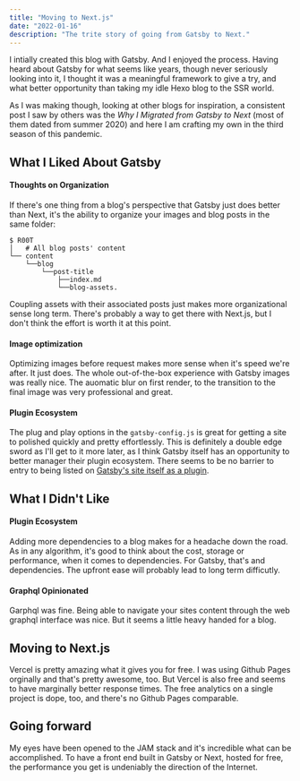 ```yaml
---
title: "Moving to Next.js"
date: "2022-01-16"
description: "The trite story of going from Gatsby to Next."
---
```


I intially created this blog with Gatsby. And I enjoyed the process. Having heard about Gatsby for what seems like years, though never seriously looking into it, I thought it was a meaningful framework to give a try, and what better opportunity than taking my idle Hexo blog to the SSR world.

As I was making though, looking at other blogs for inspiration, a consistent post I saw by others was the *Why I Migrated from Gatsby to Next* (most of them dated from summer 2020) and here I am crafting my own in the third season of this pandemic.

## What I Liked About Gatsby
#### Thoughts on Organization
If there's one thing from a blog's perspective that Gatsby just does better than Next, it's the ability to organize your images and blog posts in the same folder:
```
$ R00T
│   # All blog posts' content
└── content
    └──blog
        └──post-title
            ├──index.md
            └──blog-assets.
```

Coupling assets with their associated posts just makes more organizational sense long term. There's probably a way to get there with Next.js, but I don't think the effort is worth it at this point.

#### Image optimization
Optimizing images before request makes more sense when it's speed we're after. It just does. The whole out-of-the-box experience with Gatsby images was really nice. The auomatic blur on first render, to the transition to the final image was very professional and great.

#### Plugin Ecosystem
The plug and play options in the ```gatsby-config.js``` is great for getting a site to polished quickly and pretty effortlessly. This is definitely a double edge sword as I'll get to it more later, as I think Gatsby itself has an opportunity to better manager their plugin ecosystem. There seems to be no barrier to entry to being listed on [Gatsby's site itself as a plugin](https://www.gatsbyjs.com/plugins).  

## What I Didn't Like
#### Plugin Ecosystem
Adding more dependencies to a blog makes for a headache down the road. As in any algorithm, it's good to think about the cost, storage or performance, when it comes to dependencies. For Gatsby, that's and dependencies. The upfront ease will probably lead to long term difficutly.

#### Graphql Opinionated
Garphql was fine. Being able to navigate your sites content through the web graphql interface was nice. But it seems a little heavy handed for a blog.

## Moving to Next.js
Vercel is pretty amazing what it gives you for free. I was using Github Pages orginally and that's pretty awesome, too. But Vercel is also free and seems to have marginally better response times. The free analytics on a single project is dope, too, and there's no Github Pages comparable.

## Going forward
My eyes have been opened to the JAM stack and it's incredible what can be accomplished. To have a front end built in Gatsby or Next, hosted for free, the performance you get is undeniably the direction of the Internet.